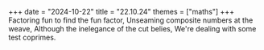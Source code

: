 +++
date = "2024-10-22"
title = "22.10.24"
themes = ["maths"]
+++
Factoring fun to find the fun factor,
Unseaming composite numbers at the weave,
Although the inelegance of the cut belies,
We're dealing with some test coprimes.
